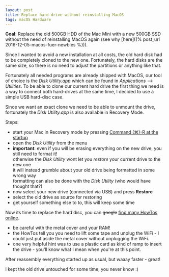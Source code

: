 ```yaml
---
layout: post
title: Replace hard-drive without reinstalling MacOS
tags: macOS Hardware
---
```


__Goal__: Replace the old 500GB HDD of the Mac Mini with a new 500GB SSD without
the need of reinstalling MacOS again (see why [here]({% post_url 2016-12-05-macos-fuer-newbies %})).

Since I wanted to avoid a new installation at all costs, the old hard disk had
to be completely cloned to the new one.
Fortunately, the hard disks are the same size, so there is no need to adjust the
partitions or anything like that.

Fortunately all needed programs are already shipped with MacOS, our tool of choice is
the _Disk Utility.app_ which can be found in _Applications --> Utilities_.
To be able to clone our current hard drive the first thing we need is a way to
connect both hard-drives at the same time, I decided to use a simple USB hard-disc case.

Since we want an exact clone we need to be able to unmount the drive, fortunately
the _Disk Utility.app_ is also available in Recovery Mode.

Steps:

- start your Mac in Recovery mode by pressing [Command (⌘)-R at the startup](https://support.apple.com/en-us/HT201255)
- open the _Disk Utility_ from the menu
- __important__: even if you will be erasing everything on the new drive, you still need to format it!  
  otherwise the _Disk Utility_ wont let you _restore_ your current drive to the new one  
  it will instead grumble about your old drive being formatted in some wrong way  
  formatting can also be done with the _Disk Utility_ (who would have thought that?)
- now select your new drive (connected via USB) and press __Restore__
- select the old drive as source for restoring
- get yourself something else to to, this will keep some time

Now its time to replace the hard disc, you can <s>google</s> [find many HowTos online](https://www.startpage.com/do/dsearch?query=mac+mini+replace+hard+drive).  
- be careful with the metal cover and your RAM!
- the HowTos tell you you need to lift some tape and unplug the WiFi - I could just put aside the metal cover without unplugging the WiFi.
- one very helpful hint was to use a plastic card as kind of ramp to insert the drive - you'll know what I mean when you're at this point.

After reassembly everything started up as usual, but waaay faster - great!

I kept the old drive untouched for some time, you never know :)
